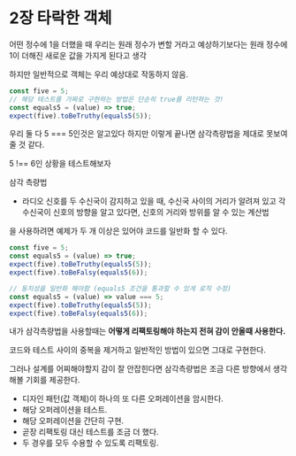 # 2장 타락한 객체

어떤 정수에 1을 더했을 때 우리는 원래 정수가 변할 거라고 예상하기보다는 원래 정수에 1이 더해진 새로운 값을 가지게 된다고 생각

하지만 일반적으로 객체는 우리 예상대로 작동하지 않음.

```js
const five = 5;
// 해당 테스트를 가짜로 구현하는 방법은 단순히 true를 리턴하는 것!
const equals5 = (value) => true;
expect(five).toBeTruthy(equals5(5));
```

우리 둘 다 5 === 5인것은 알고있다 하지만 이렇게 끝나면 삼각측량법을 제대로 못보여줄 것 같다.

5 !== 6인 상황을 테스트해보자

삼각 측량법

- 라디오 신호를 두 수신국이 감지하고 있을 때, 수신국 사이의 거리가 알려져 있고 각 수신국이 신호의 방향을 알고 있다면, 신호의 거리와 방위를 알 수 있는 계산법

을 사용하려면 예제가 두 개 이상은 있어야 코드를 일반화 할 수 있다.

```js
const five = 5;
const equals5 = (value) => true;
expect(five).toBeTruthy(equals5(5));
expect(five).toBeFalsy(equals5(6));

// 동치성을 일반화 해야함 (equals5 조건을 통과할 수 있게 로직 수정)
const equals5 = (value) => value === 5;
expect(five).toBeTruthy(equals5(5));
expect(five).toBeFalsy(equals5(6));
```

내가 삼각측량법을 사용할때는 **어떻게 리팩토링해야 하는지 전혀 감이 안올때 사용한다.**

코드와 테스트 사이의 중복을 제거하고 일반적인 방법이 있으면 그대로 구현한다.

그러나 설계를 어찌해야할지 감이 잘 안잡힌다면 삼각측량법은 조금 다른 방향에서 생각해볼 기회를 제공한다.

- 디자인 패턴(값 객체)이 하나의 또 다른 오퍼레이션을 암시한다.
- 해당 오퍼레이션을 테스트.
- 해당 오퍼레이션을 간단히 구현.
- 곧장 리팩토링 대신 테스트를 조금 더 했다.
- 두 경우를 모두 수용할 수 있도록 리팩토링.
